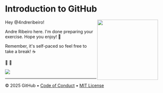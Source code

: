 # Introduction to GitHub

<img src="https://octodex.github.com/images/Professortocat_v2.png" align="right" height="200px" />

Hey @4ndreribeiro!

Andre Ribeiro here. I'm done preparing your exercise. Hope you enjoy! 💚

Remember, it's self-paced so feel free to take a break! ☕️

🐳 🚀

[![](https://img.shields.io/badge/Go%20to%20Exercise-%E2%86%92-1f883d?style=for-the-badge&logo=github&labelColor=197935)](https://github.com/4ndreribeiro/skills-introduction-to-github/issues/1)

---

&copy; 2025 GitHub &bull; [Code of Conduct](https://www.contributor-covenant.org/version/2/1/code_of_conduct/code_of_conduct.md) &bull; [MIT License](https://gh.io/mit)

